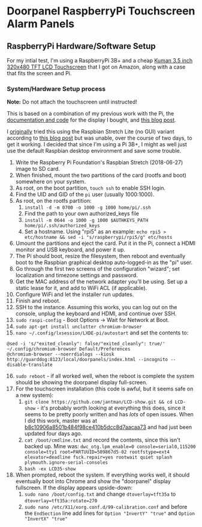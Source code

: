 # Doorpanel RaspberryPi Touchscreen Alarm Panels

## RaspberryPi Hardware/Software Setup

For my intial test, I'm using a RaspberryPi 3B+ and a cheap [Kuman 3.5 inch 320x480 TFT LCD Touchscreen](https://www.amazon.com/gp/product/B01FXC5ECS/) that I got on Amazon, along with a case that fits the screen and Pi.

### System/Hardware Setup process

__Note:__ Do not attach the touchscreen until instructed!

This is based on a combination of my previous work with the Pi, the [documentation and code](https://github.com/goodtft/LCD-show) for the display I bought, and [this blog post](https://blockdev.io/raspberry-pi-2-and-3-chromium-in-kiosk-mode/).

I [originally](https://github.com/jantman/home-automation-configs/blob/dec867a6a84f28824e2aa77a7f55d49ebf2c787d/doorpanels.md) tried this using the Raspbian Stretch Lite (no GUI) variant according to [this blog post](https://die-antwort.eu/techblog/2017-12-setup-raspberry-pi-for-kiosk-mode/) but was unable, over the course of two days, to get it working. I decided that since I'm using a Pi 3B+, I might as well just use the default Raspbian desktop environment and save some trouble.

1. Write the Raspberry Pi Foundation's Raspbian Stretch (2018-06-27) image to SD card.
2. When finished, mount the two partitions of the card (rootfs and boot) somewhere on your system.
3. As root, on the boot partition, ``touch ssh`` to enable SSH login.
4. Find the UID and GID of the ``pi`` user (usually 1000:1000).
5. As root, on the rootfs partition:
   1. ``install -d -m 0700 -o 1000 -g 1000 home/pi/.ssh``
   2. Find the path to your own authorized_keys file
   3. ``install -m 0644 -o 1000 -g 1000 $AUTHKEYS_PATH home/pi/.ssh/authorized_keys``
   4. Set a hostname. Using "rpi5" as an example: ``echo rpi5 > etc/hostname && sed -i "s/raspberrypi/rpi5/g" etc/hosts``
6. Umount the partitions and eject the card. Put it in the Pi, connect a HDMI monitor and USB keyboard, and power it up.
7. The Pi should boot, resize the filesystem, then reboot and eventually boot to the Raspbian graphical desktop auto-logged-in as the "pi" user.
8. Go through the first two screens of the configuration "wizard"; set localization and timezone settings and password.
9. Get the MAC address of the network adapter you'll be using. Set up a static lease for it, and add to WiFi ACL (if applicable).
10. Configure WiFi and let the installer run updates.
11. Finish and reboot.
12. SSH to the instance. Assuming this works, you can log out on the console, unplug the keyboard and HDMI, and continue over SSH.
13. ``sudo raspi-config`` - Boot Options -> Wait for Network at Boot.
14. ``sudo apt-get install unclutter chromium-browser``
15. ``nano ~/.config/lxsession/LXDE-pi/autostart`` and set the contents to:
```
@sed -i 's/"exited_cleanly": false/"exited_cleanly": true/' ~/.config/chromium-browser Default/Preferences
@chromium-browser --noerrdialogs --kiosk http://guarddog:8123/local/doorpanels/index.html --incognito --disable-translate
```
16. ``sudo reboot`` - if all worked well, when the reboot is complete the system should be showing the doorpanel display full-screen.
17. For the touchscreen installation (this code is awful, but it seems safe on a new system):
    1. ``git clone https://github.com/jantman/LCD-show.git && cd LCD-show`` - it's probably worth looking at everything this does, since it seems to be pretty poorly written and has _lots_ of open issues. When I did this work, master was at [b8c10906a8501b484f98ce410b5dcc8d7aacaa73](https://github.com/goodtft/LCD-show/commit/b8c10906a8501b484f98ce410b5dcc8d7aacaa73) and had just been updated four days ago.
    2. ``cat /boot/cmdline.txt`` and record the contents, since this isn't backed up. Mine was: ``dwc_otg.lpm_enable=0 console=serial0,115200 console=tty1 root=PARTUUID=509867d5-02 rootfstype=ext4 elevator=deadline fsck.repair=yes rootwait quiet splash plymouth.ignore-serial-consoles``
    3. ``bash -ex LCD35-show``
18. When prompted, reboot the system. If everything works well, it should eventually boot into Chrome and show the "doorpanel" display fullscreen. If the display appears upside-down:
    1. ``sudo nano /boot/config.txt`` and change ``dtoverlay=tft35a`` to ``dtoverlay=tft35a:rotate=270``
    2. ``sudo nano /etc/X11/xorg.conf.d/99-calibration.conf`` and before the ``EndSection`` line add lines for ``Option "InvertY" "true"`` and ``Option "InvertX" "true"``
